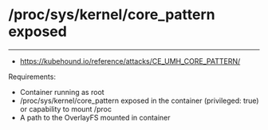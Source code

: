 # /proc/sys/kernel/core_pattern exposed
---------------------------------------
- https://kubehound.io/reference/attacks/CE_UMH_CORE_PATTERN/

Requirements:
- Container running as root
- /proc/sys/kernel/core_pattern exposed in the container (privileged: true) or capability to mount /proc
- A path to the OverlayFS mounted in container
